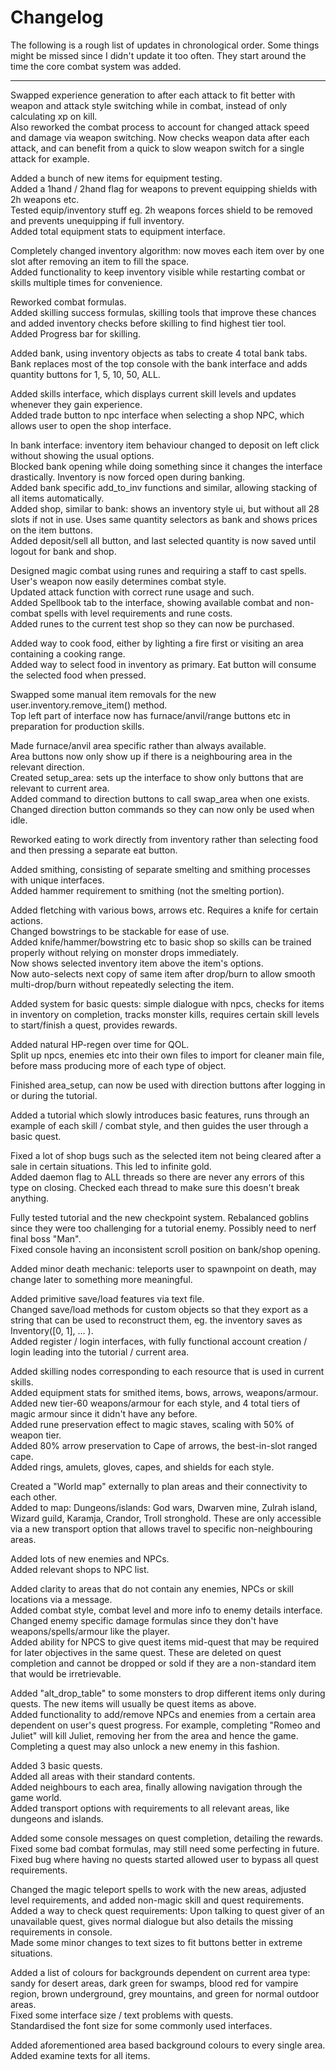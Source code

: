 # Changelog
The following is a rough list of updates in chronological order. Some things might be missed since I didn't update it too often. They start around the time the core combat system was added.

------

Swapped experience generation to after each attack to fit better with weapon and attack style switching while in combat, instead of only calculating xp on kill.\
Also reworked the combat process to account for changed attack speed and damage via weapon switching. Now checks weapon data after each attack, and can benefit from a quick to slow weapon switch for a single attack for example.

Added a bunch of new items for equipment testing.\
Added a 1hand / 2hand flag for weapons to prevent equipping shields with 2h weapons etc.\
Tested equip/inventory stuff eg. 2h weapons forces shield to be removed and prevents unequipping if full inventory.\
Added total equipment stats to equipment interface.

Completely changed inventory algorithm: now moves each item over by one slot after removing an item to fill the space.\
Added functionality to keep inventory visible while restarting combat or skills multiple times for convenience.

Reworked combat formulas.\
Added skilling success formulas, skilling tools that improve these chances and added inventory checks before skilling to find highest tier tool.\
Added Progress bar for skilling.

Added bank, using inventory objects as tabs to create 4 total bank tabs.\
Bank replaces most of the top console with the bank interface and adds quantity buttons for 1, 5, 10, 50, ALL.

Added skills interface, which displays current skill levels and updates whenever they gain experience.\
Added trade button to npc interface when selecting a shop NPC, which allows user to open the shop interface.

In bank interface: inventory item behaviour changed to deposit on left click without showing the usual options.\
Blocked bank opening while doing something since it changes the interface drastically. Inventory is now forced open during banking.\
Added bank specific add_to_inv functions and similar, allowing stacking of all items automatically.\
Added shop, similar to bank: shows an inventory style ui, but without all 28 slots if not in use. Uses same quantity selectors as bank and shows prices on the item buttons.\
Added deposit/sell all button, and last selected quantity is now saved until logout for bank and shop.

Designed magic combat using runes and requiring a staff to cast spells. User's weapon now easily determines combat style.\
Updated attack function with correct rune usage and such.\
Added Spellbook tab to the interface, showing available combat and non-combat spells with level requirements and rune costs.\
Added runes to the current test shop so they can now be purchased.

Added way to cook food, either by lighting a fire first or visiting an area containing a cooking range.\
Added way to select food in inventory as primary. Eat button will consume the selected food when pressed.

Swapped some manual item removals for the new user.inventory.remove_item() method.\
Top left part of interface now has furnace/anvil/range buttons etc in preparation for production skills. 

Made furnace/anvil area specific rather than always available.\
Area buttons now only show up if there is a neighbouring area in the relevant direction.\
Created setup_area: sets up the interface to show only buttons that are relevant to current area.\
Added command to direction buttons to call swap_area when one exists.\
Changed direction button commands so they can now only be used when idle.

Reworked eating to work directly from inventory rather than selecting food and then pressing a separate eat button.

Added smithing, consisting of separate smelting and smithing processes with unique interfaces.\
Added hammer requirement to smithing (not the smelting portion).

Added fletching with various bows, arrows etc. Requires a knife for certain actions.\
Changed bowstrings to be stackable for ease of use.\
Added knife/hammer/bowstring etc to basic shop so skills can be trained properly without relying on monster drops immediately.\
Now shows selected inventory item above the item's options.\
Now auto-selects next copy of same item after drop/burn to allow smooth multi-drop/burn without repeatedly selecting the item.

Added system for basic quests: simple dialogue with npcs, checks for items in inventory on completion, tracks monster kills, requires certain skill levels to start/finish a quest, provides rewards.

Added natural HP-regen over time for QOL.\
Split up npcs, enemies etc into their own files to import for cleaner main file, before mass producing more of each type of object.

Finished area_setup, can now be used with direction buttons after logging in or during the tutorial. 

Added a tutorial which slowly introduces basic features, runs through an example of each skill / combat style, and then guides the user through a basic quest.

Fixed a lot of shop bugs such as the selected item not being cleared after a sale in certain situations. This led to infinite gold.\
Added daemon flag to ALL threads so there are never any errors of this type on closing. Checked each thread to make sure this doesn't break anything. 

Fully tested tutorial and the new checkpoint system. Rebalanced goblins since they were too challenging for a tutorial enemy. Possibly need to nerf final boss "Man".\
Fixed console having an inconsistent scroll position on bank/shop opening.

Added minor death mechanic: teleports user to spawnpoint on death, may change later to something more meaningful.

Added primitive save/load features via text file.\
Changed save/load methods for custom objects so that they export as a string that can be used to reconstruct them, eg. the inventory saves as Inventory([0, 1], ... ).\
Added register / login interfaces, with fully functional account creation / login leading into the tutorial / current area.

Added skilling nodes corresponding to each resource that is used in current skills.\
Added equipment stats for smithed items, bows, arrows, weapons/armour.\
Added new tier-60 weapons/armour for each style, and 4 total tiers of magic armour since it didn't have any before.\
Added rune preservation effect to magic staves, scaling with 50% of weapon tier.\
Added 80% arrow preservation to Cape of arrows, the best-in-slot ranged cape.\
Added rings, amulets, gloves, capes, and shields for each style.

Created a "World map" externally to plan areas and their connectivity to each other.\
Added to map: Dungeons/islands: God wars, Dwarven mine, Zulrah island, Wizard guild, Karamja, Crandor, Troll stronghold. These are only accessible via a new transport option that allows travel to specific non-neighbouring areas.

Added lots of new enemies and NPCs.\
Added relevant shops to NPC list.

Added clarity to areas that do not contain any enemies, NPCs or skill locations via a message.\
Added combat style, combat level and more info to enemy details interface.\
Changed enemy specific damage formulas since they don't have weapons/spells/armour like the player.\
Added ability for NPCS to give quest items mid-quest that may be required for later objectives in the same quest. These are deleted on quest completion and cannot be dropped or sold if they are a non-standard item that would be irretrievable. 

Added "alt_drop_table" to some monsters to drop different items only during quests. The new items will usually be quest items as above.\
Added functionality to add/remove NPCs and enemies from a certain area dependent on user's quest progress. For example, completing "Romeo and Juliet" will kill Juliet, removing her from the area and hence the game. Completing a quest may also unlock a new enemy in this fashion.

Added 3 basic quests.\
Added all areas with their standard contents.\
Added neighbours to each area, finally allowing navigation through the game world.\
Added transport options with requirements to all relevant areas, like dungeons and islands.

Added some console messages on quest completion, detailing the rewards.\
Fixed some bad combat formulas, may still need some perfecting in future.\
Fixed bug where having no quests started allowed user to bypass all quest requirements.

Changed the magic teleport spells to work with the new areas, adjusted level requirements, and added non-magic skill and quest requirements.\
Added a way to check quest requirements: Upon talking to quest giver of an unavailable quest, gives normal dialogue but also details the missing requirements in console.\
Made some minor changes to text sizes to fit buttons better in extreme situations.

Added a list of colours for backgrounds dependent on current area type: sandy for desert areas, dark green for swamps, blood red for vampire region, brown underground, grey mountains, and green for normal outdoor areas.\
Fixed some interface size / text problems with quests.\
Standardised the font size for some commonly used interfaces.

Added aforementioned area based background colours to every single area.\
Added examine texts for all items.

